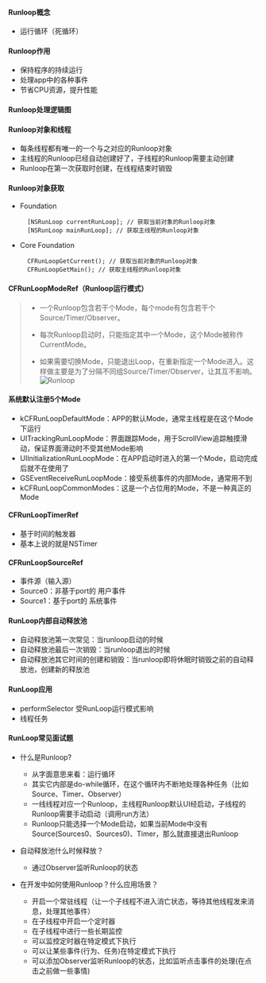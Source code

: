 #### Runloop概念
* 运行循环（死循环）

#### Runloop作用
* 保持程序的持续运行
* 处理app中的各种事件
* 节省CPU资源，提升性能

#### Runloop处理逻辑图

#### Runloop对象和线程
* 每条线程都有唯一的一个与之对应的Runloop对象
* 主线程的Runloop已经自动创建好了，子线程的Runloop需要主动创建
* Runloop在第一次获取时创建，在线程结束时销毁

#### Runloop对象获取
* Foundation

		[NSRunLoop currentRunLoop]; // 获取当前对象的Runloop对象
   		[NSRunLoop mainRunLoop]; // 获取主线程的Runloop对象

* Core Foundation

		CFRunLoopGetCurrent(); // 获取当前对象的Runloop对象
   		CFRunLoopGetMain(); // 获取主线程的Runloop对象


#### CFRunLoopModeRef（Runloop运行模式）
> * 一个Runloop包含若干个Mode，每个mode有包含若干个Source/Timer/Observer。
> 
> * 每次Runloop启动时，只能指定其中一个Mode，这个Mode被称作CurrentMode。
> 
> * 如果需要切换Mode，只能退出Loop，在重新指定一个Mode进入。这样做主要是为了分隔不同组Source/Timer/Observer，让其互不影响。
> ![Runloop](/Users/Ezreal/Workspace/iOS/iOS-Case/iOS-Runloop/iOS-Runloop/runloop.jpg)

#### 系统默认注册5个Mode
* kCFRunLoopDefaultMode：APP的默认Mode，通常主线程是在这个Mode下运行
* UITrackingRunLoopMode：界面跟踪Mode，用于ScrollView追踪触摸滑动，保证界面滑动时不受其他Mode影响
* UIInitializationRunLoopMode：在APP启动时进入的第一个Mode，启动完成后就不在使用了
* GSEventReceiveRunLoopMode：接受系统事件的内部Mode，通常用不到
* kCFRunLoopCommonModes：这是一个占位用的Mode，不是一种真正的Mode

#### CFRunLoopTimerRef
* 基于时间的触发器
* 基本上说的就是NSTimer

#### CFRunLoopSourceRef
* 事件源（输入源）
* Source0：非基于port的 用户事件
* Source1：基于port的 系统事件

#### RunLoop内部自动释放池
* 自动释放池第一次常见：当runloop启动的时候
* 自动释放池最后一次销毁：当runloop退出的时候
* 自动释放池其它时间的创建和销毁：当runloop即将休眠时销毁之前的自动释放池，创建新的释放池

#### RunLoop应用
* performSelector 受RunLoop运行模式影响
* 线程任务


#### RunLoop常见面试题
* 什么是Runloop?
	* 从字面意思来看：运行循环
	* 其实它内部是do-while循环，在这个循环内不断地处理各种任务（比如Source、Timer、Observer）
	* 一线线程对应一个Runloop，主线程Runloop默认UI经启动，子线程的Runloop需要手动启动（调用run方法）
	* Runloop只能选择一个Mode启动，如果当前Mode中没有Source(Sources0、Sources0)、Timer，那么就直接退出Runloop
	
* 自动释放池什么时候释放？
	* 通过Observer监听Runloop的状态
	
* 在开发中如何使用Runloop？什么应用场景？
	* 开启一个常驻线程（让一个子线程不进入消亡状态，等待其他线程发来消息，处理其他事件）
	* 在子线程中开启一个定时器
	* 在子线程中进行一些长期监控
	* 可以监控定时器在特定模式下执行
	* 可以让某些事件(行为、任务)在特定模式下执行
	* 可以添加Observer监听Runloop的状态，比如监听点击事件的处理(在点击之前做一些事情)



